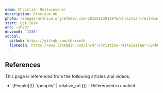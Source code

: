 ```yaml
---
name: Christian Reitwiessner
description: Ethereum OG
photo: /images/archive.org/ethdev.com/20150315012946/christian-reitwiessner.jpg
start: Oct 2014
end: ~2023?
devcon0: '1335'
social:
  github: https://github.com/chriseth
  linkedin: https://www.linkedin.com/in/dr-christian-reitwiessner-594b0982/
---
```



## References

This page is referenced from the following articles and videos:

- [People]({{ '/people/' | relative_url }}) - Referenced in content
